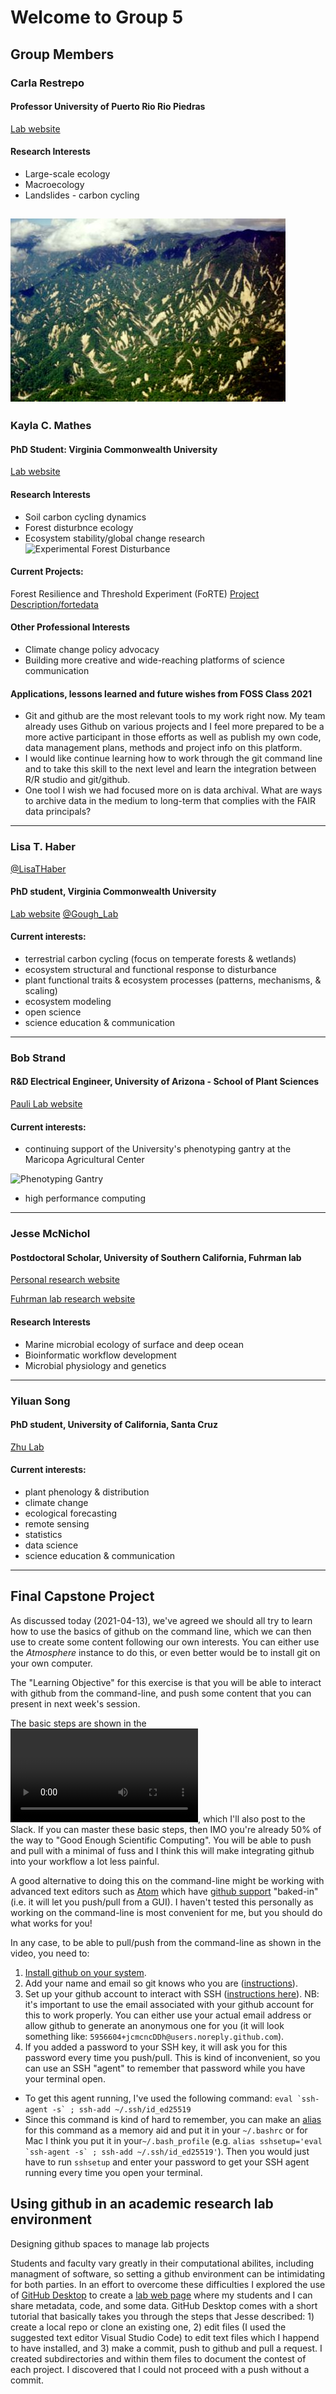 # Welcome to Group 5

## Group Members

### Carla Restrepo

#### Professor University of Puerto Rio Rio Piedras
[Lab website](http://tlselab.uprrp.edu/)

#### Research Interests
 - Large-scale ecology
 - Macroecology
 - Landslides - carbon cycling

![Landslides Sierra Madre de Chiapas](SierraElTriunfo.jpg)
---
### Kayla C. Mathes 

#### PhD Student: Virginia Commonwealth University 
[Lab website](http://www.people.vcu.edu/~cmgough/)


#### Research Interests 
  - Soil carbon cycling dynamics
  - Forest disturbnce ecology
  - Ecosystem stability/global change research 
![Experimental Forest Disturbance](IMG_7398.jpeg)

  
#### Current Projects: 
Forest Resilience and Threshold Experiment (FoRTE)
[Project Description/fortedata](https://fortexperiment.github.io/fortedata/)


#### Other Professional Interests

- Climate change policy advocacy 
- Building more creative and wide-reaching platforms of science communication 

#### Applications, lessons learned and future wishes from FOSS Class 2021
- Git and github are the most relevant tools to my work right now. My team already uses Github on various projects and I feel more prepared to be a more active participant in those efforts as well as publish my own code, data management plans, methods and project info on this platform. 
- I would like continue learning how to work through the git command line and to take this skill to the next level and learn the integration between R/R studio and git/github. 
- One tool I wish we had focused more on is data archival. What are ways to archive data in the medium to long-term that complies with the FAIR data principals? 

---
### Lisa T. Haber
[@LisaTHaber](https://twitter.com/LisaTHaber/)

#### PhD student, Virginia Commonwealth University
[Lab website](http://www.people.vcu.edu/~cmgough/)
[@Gough_Lab](https://twitter.com/gough_lab)
 
#### Current interests:
- terrestrial carbon cycling (focus on temperate forests & wetlands)
- ecosystem structural and functional response to disturbance
- plant functional traits & ecosystem processes (patterns, mechanisms, & scaling)
- ecosystem modeling
- open science
- science education & communication
---
### Bob Strand

#### R&D Electrical Engineer, University of Arizona - School of Plant Sciences
[Pauli Lab website](https://thepaulilab.com/)
 
#### Current interests:
- continuing support of the University's phenotyping gantry at the Maricopa Agricultural Center

![Phenotyping Gantry](Gantry.png)

- high performance computing
---

### Jesse McNichol 

#### Postdoctoral Scholar, University of Southern California, Fuhrman lab

[Personal research website](http://jcmcnch.github.io/)

[Fuhrman lab research website](http://fuhrman-lab.github.io/)

#### Research Interests
 - Marine microbial ecology of surface and deep ocean
 - Bioinformatic workflow development
 - Microbial physiology and genetics

---
### Yiluan Song

#### PhD student, University of California, Santa Cruz
[Zhu Lab](https://zhulab.ucsc.edu/)
 
#### Current interests:
- plant phenology & distribution
- climate change
- ecological forecasting
- remote sensing
- statistics
- data science
- science education & communication

---
## Final Capstone Project

As discussed today (2021-04-13), we've agreed we should all try to learn how to use the basics of github on the command line, which we can then use to create some content following our own interests. You can either use the *Atmosphere* instance to do this, or even better would be to install git on your own computer. 

The "Learning Objective" for this exercise is that you will be able to interact with github from the command-line, and push some content that you can present in next week's session. 

The basic steps are shown in the ![Git Basics Video](git-video/git-basics.mp4), which I'll also post to the Slack. If you can master these basic steps, then IMO you're already 50% of the way to "Good Enough Scientific Computing". You will be able to push and pull with a minimal of fuss and I think this will make integrating github into your workflow a lot less painful.

A good alternative to doing this on the command-line might be working with advanced text editors such as [Atom](https://atom.io/) which have [github support](https://github.atom.io/) "baked-in" (i.e. it will let you push/pull from a GUI). I haven't tested this personally as working on the command-line is most convenient for me, but you should do what works for you! 

In any case, to be able to pull/push from the command-line as shown in the video, you need to:

1. [Install github on your system](https://github.com/git-guides/install-git).
2. Add your name and email so git knows who you are ([instructions](https://git-scm.com/book/en/v2/Getting-Started-First-Time-Git-Setup)).
3. Set up your github account to interact with SSH ([instructions here](https://docs.github.com/en/github/authenticating-to-github/connecting-to-github-with-ssh)). NB: it's important to use the email associated with your github account for this to work properly. You can either use your actual email address or allow github to generate an anonymous one for you (it will look something like: `5956604+jcmcncDDh@users.noreply.github.com`).
4. If you added a password to your SSH key, it will ask you for this password every time you push/pull. This is kind of inconvenient, so you can use an SSH "agent" to remember that password while you have your terminal open. 
- To get this agent running, I've used the following command: ```eval `ssh-agent -s` ; ssh-add ~/.ssh/id_ed25519``` 
- Since this command is kind of hard to remember, you can make an [alias](https://www.shell-tips.com/bash/alias/) for this command as a memory aid and put it in your `~/.bashrc` or for Mac I think you put it in your`~/.bash_profile` (e.g. ```alias sshsetup='eval `ssh-agent -s` ; ssh-add ~/.ssh/id_ed25519'```). Then you would just have to run `sshsetup` and enter your password to get your SSH agent running every time you open your terminal.

## Using github in an academic research lab environment

Designing github spaces to manage lab projects

Students and faculty vary greatly in their computational abilites, including managment of software, so setting a github environment can be intimidating for both parties. In an effort to overcome these difficulties I explored the use of [GitHub Desktop](https://desktop.github.com/) to create a [lab web page](https://github.com/crestre/TLSEcology-Lab) where my students and I can share metadata, code, and some data.  GitHub Desktop comes with a short tutorial that basically takes you through the steps that Jesse described: 1) create a local repo or clone an existing one, 2) edit files (I used the suggested text editor Visual Studio Code) to edit text files which I happend to have installed, and 3) make a commit, push to github and pull a request. I created subdirectories and within them files to document the contest of each project. I discovered that I could not proceed with a push without a commit.

